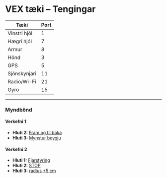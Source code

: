 # VEX tæki – Tengingar

| Tæki          | Port |
|---------------|------|
| Vinstri hjól  | 1    |
| Hægri hjól    | 7    |
| Armur         | 8    |
| Hönd          | 3    |
| GPS           | 5    |
| Sjónskynjari  | 11   |
| Radio/Wi-Fi   | 21   |
| Gyro          | 15   |

---

### Myndbönd

#### Verkefni 1
- **Hluti 2:** [Fram og til baka](https://youtube.com/shorts/O_ZEImKa--s?si=UmXG1alzCJKqVmWf)  
- **Hluti 3:** [Mynstur beygju](https://youtu.be/ra2M4qTgpgI?si=Adtg2VS0mG3LrYpn)  

#### Verkefni 2
- **Hluti 1:** [Fjarstýring](https://youtube.com/shorts/C74RVPIu3U0?si=MVkDqU9fu-RDNu-c)
- **Hluti 2:** [STOP]([https://youtube.com/shorts/C74RVPIu3U0?si=MVkDqU9fu-RDNu-c](https://www.youtube.com/shorts/wRAlh0qSgSU))
- **Hluti 3:** [radius +5 cm]([https://youtube.com/shorts/C74RVPIu3U0?si=MVkDqU9fu-RDNu-c](https://www.youtube.com/watch?v=KNwzVBTjv-Q))


